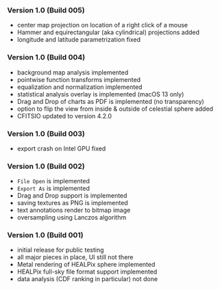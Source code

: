 ### Version 1.0 (Build 005)

- center map projection on location of a right click of a mouse
- Hammer and equirectangular (aka cylindrical) projections added
- longitude and latitude parametrization fixed

### Version 1.0 (Build 004)

- background map analysis implemented
- pointwise function transforms implemented
- equalization and normalization implemented
- statistical analysis overlay is implemented (macOS 13 only)
- Drag and Drop of charts as PDF is implemented (no transparency)
- option to flip the view from inside & outside of celestial sphere added
- CFITSIO updated to version 4.2.0

### Version 1.0 (Build 003)

- export crash on Intel GPU fixed

### Version 1.0 (Build 002)

- `File Open` is implemented
- `Export As` is implemented
- Drag and Drop support is implemented
- saving textures as PNG is implemented
- text annotations render to bitmap image
- oversampling using Lanczos algorithm

### Version 1.0 (Build 001)

- initial release for public testing
- all major pieces in place, UI still not there
- Metal rendering of HEALPix sphere implemented
- HEALPix full-sky file format support implemented
- data analysis (CDF ranking in particular) not done
